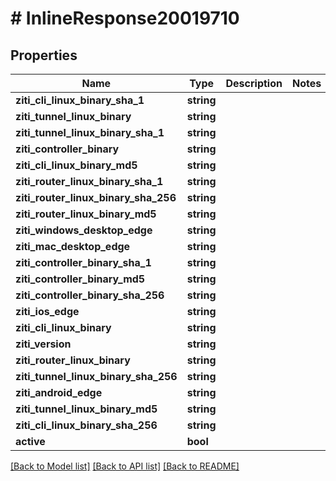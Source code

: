 # # InlineResponse20019710

## Properties

Name | Type | Description | Notes
------------ | ------------- | ------------- | -------------
**ziti_cli_linux_binary_sha_1** | **string** |  | 
**ziti_tunnel_linux_binary** | **string** |  | 
**ziti_tunnel_linux_binary_sha_1** | **string** |  | 
**ziti_controller_binary** | **string** |  | 
**ziti_cli_linux_binary_md5** | **string** |  | 
**ziti_router_linux_binary_sha_1** | **string** |  | 
**ziti_router_linux_binary_sha_256** | **string** |  | 
**ziti_router_linux_binary_md5** | **string** |  | 
**ziti_windows_desktop_edge** | **string** |  | 
**ziti_mac_desktop_edge** | **string** |  | 
**ziti_controller_binary_sha_1** | **string** |  | 
**ziti_controller_binary_md5** | **string** |  | 
**ziti_controller_binary_sha_256** | **string** |  | 
**ziti_ios_edge** | **string** |  | 
**ziti_cli_linux_binary** | **string** |  | 
**ziti_version** | **string** |  | 
**ziti_router_linux_binary** | **string** |  | 
**ziti_tunnel_linux_binary_sha_256** | **string** |  | 
**ziti_android_edge** | **string** |  | 
**ziti_tunnel_linux_binary_md5** | **string** |  | 
**ziti_cli_linux_binary_sha_256** | **string** |  | 
**active** | **bool** |  | 

[[Back to Model list]](../../README.md#documentation-for-models) [[Back to API list]](../../README.md#documentation-for-api-endpoints) [[Back to README]](../../README.md)



